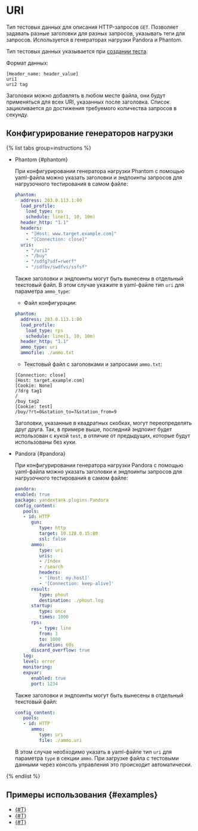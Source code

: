 # URI

Тип тестовых данных для описания HTTP-запросов `GET`. Позволяет задавать разные заголовки для разных запросов, указывать теги для запросов. Используется в генераторах нагрузки Pandora и Phantom.

Тип тестовых данных указывается при [создании теста](../../operations/create-test-bucket.md#create-test).

Формат данных:

```text
[Header_name: header_value]
uri1
uri2 tag
```

Заголовки можно добавлять в любом месте файла, они будут применяться для всех URI, указанных после заголовка. Список зацикливается до достижения требуемого количества запросов в секунду.

## Конфигурирование генераторов нагрузки

{% list tabs group=instructions %}

- Phantom {#phantom}

   При конфигурировании генератора нагрузки Phantom с помощью yaml-файла можно указать заголовки и эндпоинты запросов для нагрузочного тестирования в самом файле:

   ```yaml
   phantom:
     address: 203.0.113.1:80
     load_profile:
       load_type: rps
       schedule: line(1, 10, 10m)
     header_http: "1.1"
     headers:
       - "[Host: www.target.example.com]"
       - "[Connection: close]"
     uris:
       - "/uri1"
       - "/buy"
       - "/sdfg?sdf=rwerf"
       - "/sdfbv/swdfvs/ssfsf"
   ```

   Также заголовки и эндпоинты могут быть вынесены в отдельный текстовый файл. В этом случае укажите в yaml-файле тип `uri` для параметра `ammo_type`:

   - Файл конфигурации:

   ```yaml
   phantom:
     address: 203.0.113.1:80
     load_profile:
       load_type: rps
       schedule: line(1, 10, 10m)
     header_http: "1.1"
     ammo_type: uri
     ammofile: ./ammo.txt
   ```

   - Текстовый файл с заголовками и запросами `ammo.txt`:

   ```http
   [Connection: close]
   [Host: target.example.com]
   [Cookie: None]
   /?drg tag1
   /
   /buy tag2
   [Cookie: test]
   /buy/?rt=0&station_to=7&station_from=9
   ```

   Заголовки, указанные в квадратных скобках, могут переопределять друг друга. Так, в примере выше, последний эндпоинт будет использован с кукой `test`, в отличие от предыдущих, которые будут использованы без куки.

- Pandora {#pandora}

   При конфигурировании генератора нагрузки Pandora с помощью yaml-файла можно указать заголовки и эндпоинты запросов для нагрузочного тестирования в самом файле:

   ```yaml
   pandora:
   enabled: true
   package: yandextank.plugins.Pandora
   config_content:
      pools:
      - id: HTTP
         gun:
            type: http
            target: 10.128.0.15:80
            ssl: false
         ammo:
            type: uri
            uris:
            - /index
            - /search
            headers:
            - '[Host: my.host]'
            - '[Connection: keep-alive]'
         result:
            type: phout
            destination: ./phout.log
         startup:
            type: once
            times: 1000
         rps:
            - type: line
            from: 1
            to: 1000
            duration: 60s
         discard_overflow: true
      log:
      level: error
      monitoring:
      expvar:
         enabled: true
         port: 1234
   ```

   Также заголовки и эндпоинты могут быть вынесены в отдельный текстовый файл:

   ```yaml
   config_content:
      pools:
      - id: HTTP
         ammo:
            type: uri
            file: ./ammo.uri
   ```

   В этом случае необходимо указать в yaml-файле тип `uri` для параметра `type` в секции `ammo`.
   При загрузке файла с тестовыми данными через консоль управления это происходит автоматически.


{% endlist %}


## Примеры использования {#examples}

* [{#T}](../../tutorials/loadtesting-https-phantom.md)
* [{#T}](../../tutorials/loadtesting-https-pandora.md)
* [{#T}](../../tutorials/loadtesting-results-compare.md)